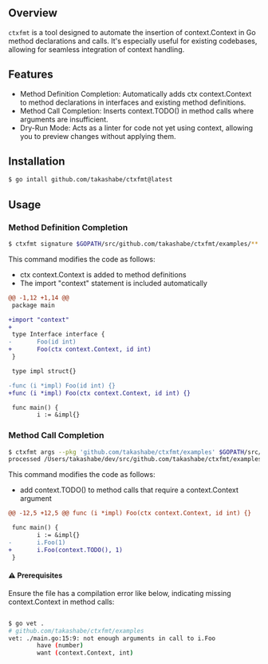 ## Overview
`ctxfmt` is a tool designed to automate the insertion of context.Context in Go method declarations and calls. It's especially useful for existing codebases, allowing for seamless integration of context handling.

## Features

- Method Definition Completion: Automatically adds ctx context.Context to method declarations in interfaces and existing method definitions.
- Method Call Completion: Inserts context.TODO() in method calls where arguments are insufficient.
- Dry-Run Mode: Acts as a linter for code not yet using context, allowing you to preview changes without applying them.

## Installation

```bash
$ go intall github.com/takashabe/ctxfmt@latest
```

## Usage

### Method Definition Completion

```bash
$ ctxfmt signature $GOPATH/src/github.com/takashabe/ctxfmt/examples/**
```

This command modifies the code as follows:
- ctx context.Context is added to method definitions
- The import "context" statement is included automatically

```diff
@@ -1,12 +1,14 @@
 package main

+import "context"
+
 type Interface interface {
-       Foo(id int)
+       Foo(ctx context.Context, id int)
 }

 type impl struct{}

-func (i *impl) Foo(id int) {}
+func (i *impl) Foo(ctx context.Context, id int) {}

 func main() {
        i := &impl{}
```

### Method Call Completion

```bash
$ ctxfmt args --pkg 'github.com/takashabe/ctxfmt/examples' $GOPATH/src/github.com/takashabe/ctxfmt/examples
processed /Users/takashabe/dev/src/github.com/takashabe/ctxfmt/examples/main.go
```

This command modifies the code as follows:
- add context.TODO() to method calls that require a context.Context argument

```diff
@@ -12,5 +12,5 @@ func (i *impl) Foo(ctx context.Context, id int) {}

 func main() {
        i := &impl{}
-       i.Foo(1)
+       i.Foo(context.TODO(), 1)
 }
```

#### :warning: Prerequisites

Ensure the file has a compilation error like below, indicating missing context.Context in method calls:

```bash

$ go vet .
# github.com/takashabe/ctxfmt/examples
vet: ./main.go:15:9: not enough arguments in call to i.Foo
        have (number)
        want (context.Context, int)
```
